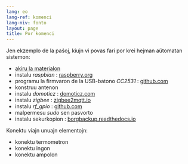 ```yaml
---
lang: eo
lang-ref: komenci
lang-niv: fonto
layout: page
title: Por komenci
---
```


Jen ekzemplo de la paŝoj, kiujn vi povas fari por krei hejman aŭtomatan sistemon:

* [akiru la materialon](_posts/2020-08-31-aparataro.md)
* instalu _raspbian_ : [raspberry.org](https://www.raspberrypi.org/documentation/installation/installing-images/README.md)
* programu la firmvaron de la USB-batono _CC2531_ : [github.com](https://github.com/jmichault/flash_cc2531)
* konstruu antenon
* instalu _domoticz_ : [domoticz.com](https://www.domoticz.com/wiki/Raspberry_Pi)
* instalu _zigbee_ : [zigbee2mqtt.io](https://www.zigbee2mqtt.io/getting_started/running_zigbee2mqtt.html)
* instalu _rf_gpio_ : [github.com](https://github.com/jmichault/rf_gpio/blob/master/LeguMin.md)
* malpermesu _sudo_ sen pasvorto
* instalu sekurkopion : [borgbackup.readthedocs.io](https://borgbackup.readthedocs.io/en/stable/installation.html)

Konektu viajn unuajn elementojn:  
* konektu termometron
* konektu ingon
* konektu ampolon

